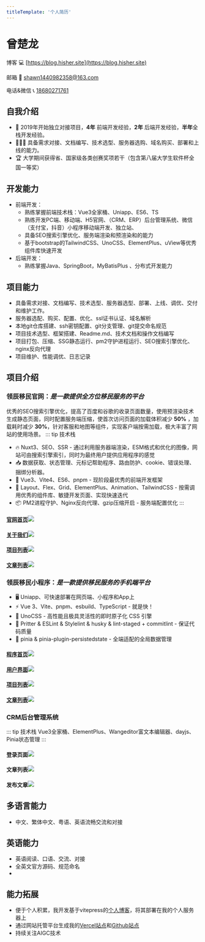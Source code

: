 ```yaml
---
titleTemplate: '个人简历'
---
```

# 曾楚龙

博客 💻  [https://blog.hisher.site](https://blog.hisher.site)

邮箱 📧 [shawn1440982358@163.com](mailto:shawn1440982358@163.com)

电话&微信 📞 [18680271761](tel:+8618680271761)

## 自我介绍
- 💪 2019年开始独立对接项目，**4年** 前端开发经验，**2年** 后端开发经验，**半年**全栈开发经验。
- 👨🏻‍💻 具备需求对接、文档编写、技术选型、服务器选购、域名购买、部署和上线的能力。
- 🏆 大学期间获得省、国家级各类创赛奖项若干（包含第八届大学生软件杯全国一等奖）

## 开发能力
- 前端开发：
  - 熟练掌握前端技术栈：Vue3全家桶、Uniapp、ES6、TS
  - 熟练开发PC端、移动端、H5官网、（CRM、ERP）后台管理系统、微信（支付宝，抖音）小程序移动端开发、独立站、
  - 具备SEO搜索引擎优化、服务端渲染和预渲染和的能力
  - 基于bootstrap的TailwindCSS、UnoCSS、ElementPlus、uView等优秀组件库快速开发
- 后端开发：
  - 熟练掌握Java、SpringBoot，MyBatisPlus 、分布式开发能力

## 项目能力
- 具备需求对接、文档编写、技术选型、服务器选型、部署、上线、调优、交付和维护工作。
- 服务器选配、购买、配置、优化、ssl证书认证、域名解析
- 本地git仓库搭建、ssh密钥配置、git分支管理、git提交命名规范
- 项目技术选型、框架搭建、Readme.md、技术文档和操作文档编写
- 项目打包、压缩、SSG静态运行、pm2守护进程运行、SEO搜索引擎优化、nginx反向代理
- 项目维护、性能调优、日志记录

## 项目介绍

### 领辰移民官网：*是一款提供全方位移民服务的平台*
优秀的SEO搜索引擎优化，提高了百度和谷歌的收录页面数量，使用预渲染技术生成静态页面，同时配置服务端压缩，使首次访问页面的加载体积减少  **50%** ，加载耗时减少  **30%**，针对客服和地图等组件，实现客户端按需加载，极大丰富了网站的使用场景。
::: tip 技术栈
- 🔥 Nuxt3、SEO、SSR - 通过利用服务器端渲染，ESM格式和优化的图像，网站可由搜索引擎索引，同时为最终用户提供应用程序的感觉
- 📥 数据获取、状态管理、元标记帮助程序、路由防护、cookie、错误处理、捆绑分析器。
- 🌈 Vue3、Vite4、ES6、pnpm - 现阶段最优秀的前端开发框架
- 🎨 Layout、Flex、Grid、ElementPlus、Animation、TailwindCSS - 按需调用优秀的组件库、敏捷开发页面、实现快速迭代
- 📦 PM2进程守护、Nginx反向代理、gzip压缩开启 - 服务端配置优化
:::
#### [官网首页](https://lc.plus)![](https://www.hisher.site/pic/intro/LC_PC_HOME.png)  
#### [关于我们](https://lc.plus/about)![](https://www.hisher.site/pic/intro/LC_PC_ABOUT.png)  
#### [项目列表](https://lc.plus/project)![](https://www.hisher.site/pic/intro/LC_PC_PROJECT.png)  
#### [文章列表](https://lc.plus/article)![](https://www.hisher.site/pic/intro/LC_PC_ARTICLE.png)  
### 领辰移民小程序：*是一款提供移民服务的手机端平台*
<!-- Vue3全家桶、TS、Vite4、Layout布局、请求封装、请求拦截、登录拦截、UnoCSS、uView -->
<!-- ::: tip 技术栈 -->
- 🖥 Uniapp、可快速部署在网页端、小程序和App上
- ⚡️ Vue 3、Vite、pnpm、esbuild、TypeScript - 就是快！
- 🎨 UnoCSS - 高性能且极具灵活性的即时原子化 CSS 引擎
- 🦾 Pritter & ESLint & Stylelint & husky & lint-staged + commitlint - 保证代码质量
- 🍍 pinia & pinia-plugin-persistedstate - 全端适配的全局数据管理
<!-- ::: -->
#### [程序首页](https://m.lc.plus)![](https://www.hisher.site/pic/intro/LC_M_HOME.png)  
#### [用户界面](https://m.lc.plus)![](https://www.hisher.site/pic/intro/LC_M_USER.png)  
#### [项目列表](https://m.lc.plus)![](https://www.hisher.site/pic/intro/LC_M_PROJECT.png)  
#### [文章列表](https://m.lc.plus)![](https://www.hisher.site/pic/intro/LC_M_ARTICLE_LIST.png)  
### CRM后台管理系统
::: tip 技术栈
Vue3全家桶、ElementPlus、Wangeditor富文本编辑器、dayjs、Pinia状态管理
:::
#### 登录页面![](https://www.hisher.site/pic/intro/LC_ADMIN_LOGIN.webp)  
#### 文章列表![](https://www.hisher.site/pic/intro/LC_ADMIN_ARTICLE_LIST.webp)  
#### 发布文章![](https://www.hisher.site/pic/intro/LC_ADMIN_POST_ARTICLE.webp)  

## 多语言能力
- 中文、繁体中文、粤语、英语流畅交流和对接

## 英语能力
- 英语阅读、口语、交流、对接
- 全英文官方源码、规范命名
- 
## 能力拓展
- 便于个人积累，我开发基于vitepress的[个人博客](https://blog.hisher.site)，将其部署在我的个人服务器上
- 通过网站托管平台生成我的[Vercel站点](https://clung-tsang-github-io.vercel.app/)和[Github站点](https://clungtsang.github.io/)
- 持续关注AIGC技术
